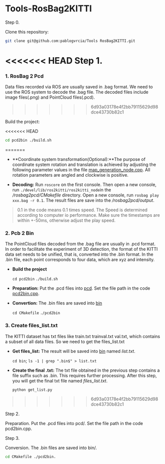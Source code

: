 # Tools-RosBag2KITTI
Step 0. 

Clone this repository:

```bash
git clone git@github.com:pablogvrcia/Tools RosBag2KITTI.git
```

<<<<<<< HEAD
Step 1. 
=======
### 1. RosBag 2 Pcd ###
Data files recorded via ROS are usually saved in .bag format. We need to use the ROS system to decode the .bag file. The decoded files include image files(.png) and PointCloud files(.pcd).
>>>>>>> 6d93a03178e4f2bb79115629d98dce43730b82c1

Build the project:

<<<<<<< HEAD
```bash
cd pcd2bin ./build.sh
```
=======
* **Coordinate system transformation(Optional):**The purpose of coordinate system rotation and translation is achieved by adjusting the following parameter values in the file [map_generation_node.cpp](/rosbag2pcd/src/map_generation_node.cpp). All rotation parameters are angled and clockwise is positive.


* **Decoding:** Run `roscore` on the first console. Then open a new console, run `./devel/lib/ros2kitti/ros2kitti_node`in the */rosbag2pcd/CMakefile* directory. Open a new console, run `rosbag play xxx.bag -r 0.1`. The result files are save into the */rosbag2pcd/output*.
> 0.1 in the code means 0.1 times speed. The Speed is determined according to computer io performance. Make sure the timestamps are within +-50ms, otherwise adjust the play speed. 


### 2. Pcb 2 Bin ###

The PointCloud files decoded from the .bag file are usually in .pcd format. In order to facilitate the experiment of 3D detection, the format of the KITTI data set needs to be unified, that is, converted into the .bin format. In the .bin file, each point corresponds to four data, which are xyz and intensity.



* **Build the project**

	`cd pcd2bin` 
	`./build.sh`

* **Preparation:** Put the .pcd files into [pcd](/pcd2bin/pcd). Set the file path in the code [pcd2bin.cpp](/pcd2bin/pcd2bin.cpp).

* **Convertion:** The .bin files are saved into [bin](/pcd2bin/bin)

	`cd CMakefile`
	`./pcd2bin`

### 3. Create files_list.txt ###
The KITTI dataset has txt files like train.txt trainval.txt val.txt, which contains a subset of all data files.  So we need to get the files_list.txt

* **Get files_list:** The result will be saved into [bin](/pcd2bin/bin) named *list.txt*.

	`cd bin`; `ls -1 | grep ".bin$" > list.txt`

* **Create the final .txt:** The txt file obtained in the previous step contains a file suffix such as .bin. This requires further processing. After this step, you will get the final txt file named *files_list.txt*.

	`python get_list.py`
>>>>>>> 6d93a03178e4f2bb79115629d98dce43730b82c1

Step 2. 

Preparation. Put the .pcd files into pcd/. Set the file path in the code pcd2bin.cpp.

Step 3. 

Conversion. The .bin files are saved into bin/.

```bash
cd CMakefile ./pcd2bin.
```
